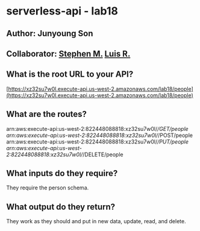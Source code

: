 # serverless-api - lab18

## Author: Junyoung Son

## Collaborator: [Stephen M.](https://github.com/SdMartinez13) [Luis R.](https://github.com/RosalesJr)

## What is the root URL to your API?
[https://xz32su7w0l.execute-api.us-west-2.amazonaws.com/lab18/people](https://xz32su7w0l.execute-api.us-west-2.amazonaws.com/lab18/people)

## What are the routes?
arn:aws:execute-api:us-west-2:822448088818:xz32su7w0l/*/GET/people
arn:aws:execute-api:us-west-2:822448088818:xz32su7w0l/*/POST/people
arn:aws:execute-api:us-west-2:822448088818:xz32su7w0l/*/PUT/people
arn:aws:execute-api:us-west-2:822448088818:xz32su7w0l/*/DELETE/people

## What inputs do they require?
They require the person schema.

## What output do they return?
They work as they should and put in new data, update, read, and delete.
